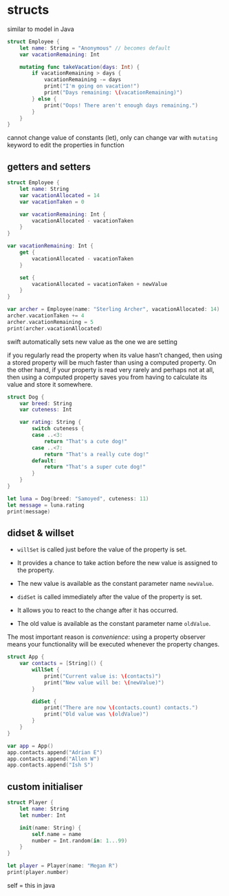 # structs

similar to model in Java

```swift
struct Employee {
    let name: String = "Anonymous" // becomes default
    var vacationRemaining: Int

    mutating func takeVacation(days: Int) {
        if vacationRemaining > days {
            vacationRemaining -= days
            print("I'm going on vacation!")
            print("Days remaining: \(vacationRemaining)")
        } else {
            print("Oops! There aren't enough days remaining.")
        }
    }
}
```

cannot change value of constants (let), only can change var with `mutating` keyword to edit the properties in function


## getters and setters

```swift
struct Employee {
    let name: String
    var vacationAllocated = 14
    var vacationTaken = 0

    var vacationRemaining: Int {
        vacationAllocated - vacationTaken
    }
}
```

```swift
var vacationRemaining: Int {
    get {
        vacationAllocated - vacationTaken
    }

    set {
        vacationAllocated = vacationTaken + newValue
    }
}
```

```swift
var archer = Employee(name: "Sterling Archer", vacationAllocated: 14)
archer.vacationTaken += 4
archer.vacationRemaining = 5
print(archer.vacationAllocated)
```

swift automatically sets new value as the one we are setting 

if you regularly read the property when its value hasn’t changed, then using a stored property will be much faster than using a computed property. On the other hand, if your property is read very rarely and perhaps not at all, then using a computed property saves you from having to calculate its value and store it somewhere.

``` swift
struct Dog {
    var breed: String
    var cuteness: Int

    var rating: String {
        switch cuteness {
        case ..<3:
            return "That's a cute dog!"
        case ..<7:
            return "That's a really cute dog!"
        default:
            return "That's a super cute dog!"
        }
    }
}

let luna = Dog(breed: "Samoyed", cuteness: 11)
let message = luna.rating
print(message)

```

## didset & willset

- `willSet` is called just before the value of the property is set.
- It provides a chance to take action before the new value is assigned to the property.
- The new value is available as the constant parameter name `newValue`.

- `didSet` is called immediately after the value of the property is set.
- It allows you to react to the change after it has occurred.
- The old value is available as the constant parameter name `oldValue`.

The most important reason is _convenience_: using a property observer means your functionality will be executed whenever the property changes.

```swift
struct App {
    var contacts = [String]() {
        willSet {
            print("Current value is: \(contacts)")
            print("New value will be: \(newValue)")
        }

        didSet {
            print("There are now \(contacts.count) contacts.")
            print("Old value was \(oldValue)")
        }
    }
}

var app = App()
app.contacts.append("Adrian E")
app.contacts.append("Allen W")
app.contacts.append("Ish S")
```


## custom initialiser

```swift
struct Player {
    let name: String
    let number: Int

    init(name: String) {
        self.name = name
        number = Int.random(in: 1...99)
    }
}

let player = Player(name: "Megan R")
print(player.number)
```

self = this in java

